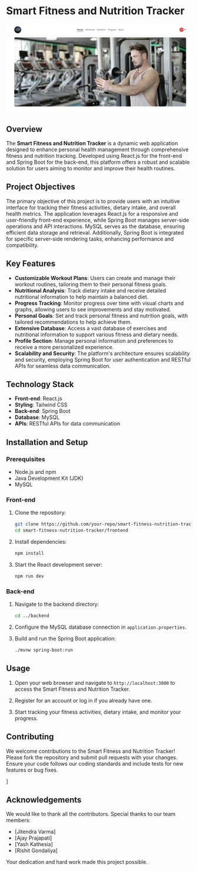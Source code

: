 # Smart Fitness and Nutrition Tracker

![Home Page](SFANT%20home%20page.jpg)

## Overview

The **Smart Fitness and Nutrition Tracker** is a dynamic web application designed to enhance personal health management through comprehensive fitness and nutrition tracking. Developed using React.js for the front-end and Spring Boot for the back-end, this platform offers a robust and scalable solution for users aiming to monitor and improve their health routines.

## Project Objectives

The primary objective of this project is to provide users with an intuitive interface for tracking their fitness activities, dietary intake, and overall health metrics. The application leverages React.js for a responsive and user-friendly front-end experience, while Spring Boot manages server-side operations and API interactions. MySQL serves as the database, ensuring efficient data storage and retrieval. Additionally, Spring Boot is integrated for specific server-side rendering tasks, enhancing performance and compatibility.

## Key Features

- **Customizable Workout Plans**: Users can create and manage their workout routines, tailoring them to their personal fitness goals.
- **Nutritional Analysis**: Track dietary intake and receive detailed nutritional information to help maintain a balanced diet.
- **Progress Tracking**: Monitor progress over time with visual charts and graphs, allowing users to see improvements and stay motivated.
- **Personal Goals**: Set and track personal fitness and nutrition goals, with tailored recommendations to help achieve them.
- **Extensive Database**: Access a vast database of exercises and nutritional information to support various fitness and dietary needs.
- **Profile Section**: Manage personal information and preferences to receive a more personalized experience.
- **Scalability and Security**: The platform's architecture ensures scalability and security, employing Spring Boot for user authentication and RESTful APIs for seamless data communication.

## Technology Stack

- **Front-end**: React.js
- **Styling**: Tailwind CSS
- **Back-end**: Spring Boot
- **Database**: MySQL
- **APIs**: RESTful APIs for data communication

## Installation and Setup

### Prerequisites

- Node.js and npm
- Java Development Kit (JDK)
- MySQL

### Front-end

1. Clone the repository:
   ```bash
   git clone https://github.com/your-repo/smart-fitness-nutrition-tracker.git
   cd smart-fitness-nutrition-tracker/frontend
   ```

2. Install dependencies:
   ```bash
   npm install
   ```

3. Start the React development server:
   ```bash
   npm run dev
   ```

### Back-end

1. Navigate to the backend directory:
   ```bash
   cd ../backend
   ```

2. Configure the MySQL database connection in `application.properties`.

3. Build and run the Spring Boot application:
   ```bash
   ./mvnw spring-boot:run
   ```

## Usage

1. Open your web browser and navigate to `http://localhost:3000` to access the Smart Fitness and Nutrition Tracker.

2. Register for an account or log in if you already have one.

3. Start tracking your fitness activities, dietary intake, and monitor your progress.

## Contributing

We welcome contributions to the Smart Fitness and Nutrition Tracker! Please fork the repository and submit pull requests with your changes. Ensure your code follows our coding standards and include tests for new features or bug fixes.

]

## Acknowledgements

We would like to thank all the contributors. Special thanks to our team members:

- [Jitendra Varma]
- [Ajay Prajapati]
- [Yash Kathesia]
- [Rishit Gondaliya]

Your dedication and hard work made this project possible.
